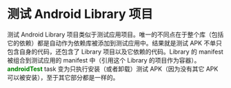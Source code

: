 # 测试 Android Library 项目

测试 Android Library 项目类似于测试应用项目。唯一的不同点在于整个库（包括它的依赖）都是自动作为依赖库被添加到测试应用中。结果就是测试 APK 不单只包含自身的代码，还包含了 Library 项目以及它依赖的代码。Library 的 manifest 被组合到测试应用的 manifest 中（引用这个 Library 的项目作为容器）。**<font color='green'>androidTest</font>** task 变为只执行安装（或者卸载）测试 APK（因为没有其它 APK 可以被安装），至于其它部分都是一样的。
